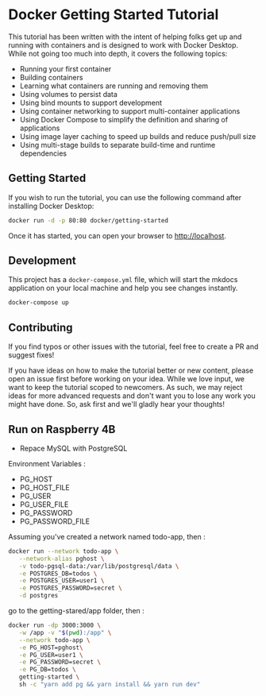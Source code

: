 # Docker Getting Started Tutorial



This tutorial has been written with the intent of helping folks get up and running
with containers and is designed to work with Docker Desktop. While not going too much 
into depth, it covers the following topics:

- Running your first container
- Building containers
- Learning what containers are running and removing them
- Using volumes to persist data
- Using bind mounts to support development
- Using container networking to support multi-container applications
- Using Docker Compose to simplify the definition and sharing of applications
- Using image layer caching to speed up builds and reduce push/pull size
- Using multi-stage builds to separate build-time and runtime dependencies

## Getting Started

If you wish to run the tutorial, you can use the following command after installing Docker Desktop:

```bash
docker run -d -p 80:80 docker/getting-started
```

Once it has started, you can open your browser to [http://localhost](http://localhost).

## Development

This project has a `docker-compose.yml` file, which will start the mkdocs application on your
local machine and help you see changes instantly.

```bash
docker-compose up
```

## Contributing

If you find typos or other issues with the tutorial, feel free to create a PR and suggest fixes!

If you have ideas on how to make the tutorial better or new content, please open an issue first before working on your idea. While we love input, we want to keep the tutorial  scoped to newcomers.
As such, we may reject ideas for more advanced requests and don't want you to lose any work you might
have done. So, ask first and we'll gladly hear your thoughts!


## Run on Raspberry 4B
- Repace MySQL with PostgreSQL

Environment Variables :  
- PG\_HOST
- PG\_HOST\_FILE
- PG\_USER
- PG\_USER\_FILE
- PG\_PASSWORD
- PG\_PASSWORD\_FILE



Assuming you've created a network named todo-app, then :

```bash
docker run --network todo-app \
   --network-alias pghost \
   -v todo-pgsql-data:/var/lib/postgresql/data \
   -e POSTGRES_DB=todos \
   -e POSTGRES_USER=user1 \
   -e POSTGRES_PASSWORD=secret \
   -d postgres

```

go to the getting-stared/app folder, then :  

```bash
docker run -dp 3000:3000 \
   -w /app -v "$(pwd):/app" \
   --network todo-app \
   -e PG_HOST=pghost\
   -e PG_USER=user1 \
   -e PG_PASSWORD=secret \
   -e PG_DB=todos \
   getting-started \
   sh -c "yarn add pg && yarn install && yarn run dev"
```
